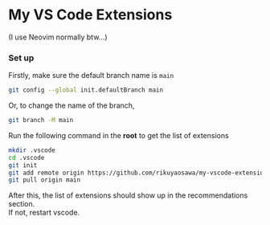 # My VS Code Extensions

(I use Neovim normally btw...)

### Set up

Firstly, make sure the default branch name is `main`

```bash
git config --global init.defaultBranch main
```

Or, to change the name of the branch,

```bash
git branch -M main
```

Run the following command in the **root** to get the list of extensions

```bash
mkdir .vscode
cd .vscode
git init
git add remote origin https://github.com/rikuyaosawa/my-vscode-extensions.git
git pull origin main
```

After this, the list of extensions should show up in the recommendations section. \
If not, restart vscode.
